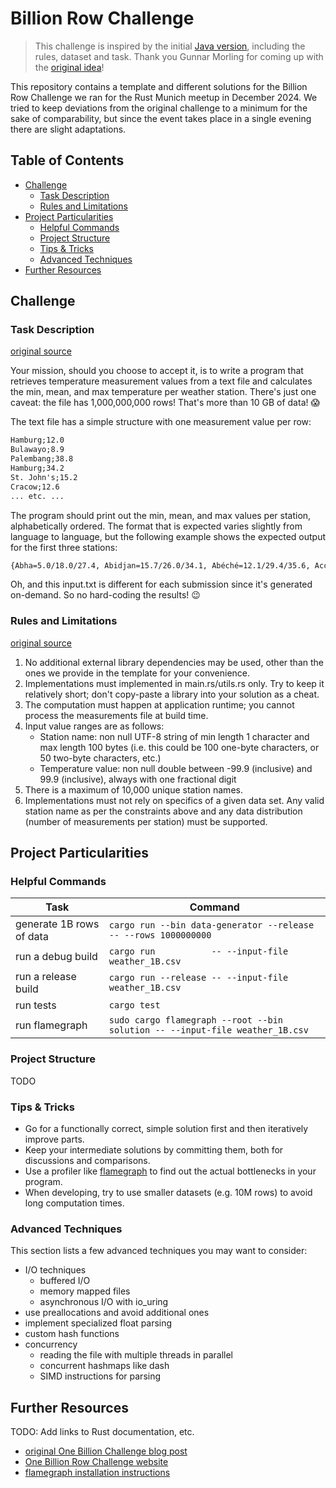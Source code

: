 # Billion Row Challenge <!-- omit in toc -->

> This challenge is inspired by the initial [Java version](https://1brc.dev/), including the rules,
> dataset and task. Thank you Gunnar Morling for coming up with the
> [original idea](https://www.morling.dev/blog/one-billion-row-challenge/)!

This repository contains a template and different solutions for the Billion Row Challenge we ran for
the Rust Munich meetup in December 2024. We tried to keep deviations from the original challenge to
a minimum for the sake of comparability, but since the event takes place in a single evening there
are slight adaptations.

## Table of Contents <!-- omit in toc -->

- [Challenge](#challenge)
  - [Task Description](#task-description)
  - [Rules and Limitations](#rules-and-limitations)
- [Project Particularities](#project-particularities)
  - [Helpful Commands](#helpful-commands)
  - [Project Structure](#project-structure)
  - [Tips \& Tricks](#tips--tricks)
  - [Advanced Techniques](#advanced-techniques)
- [Further Resources](#further-resources)

## Challenge

### Task Description

[original source](https://1brc.dev/#%F0%9F%92%AA-the-challenge)

Your mission, should you choose to accept it, is to write a program that retrieves temperature
measurement values from a text file and calculates the min, mean, and max temperature per weather
station. There's just one caveat: the file has 1,000,000,000 rows! That's more than 10 GB of data! 😱

The text file has a simple structure with one measurement value per row:

```txt
Hamburg;12.0
Bulawayo;8.9
Palembang;38.8
Hamburg;34.2
St. John's;15.2
Cracow;12.6
... etc. ...
```

The program should print out the min, mean, and max values per station, alphabetically ordered. The
format that is expected varies slightly from language to language, but the following example shows
the expected output for the first three stations:

```txt
{Abha=5.0/18.0/27.4, Abidjan=15.7/26.0/34.1, Abéché=12.1/29.4/35.6, Accra=14.7/26.4/33.1, Addis Ababa=2.1/16.0/24.3, Adelaide=4.1/17.3/29.7, ...}
```

Oh, and this input.txt is different for each submission since it's generated on-demand. So no
hard-coding the results! 😉

### Rules and Limitations

[original source](https://1brc.dev/#rules-and-limits)

1. No additional external library dependencies may be used, other than the ones we provide in the
   template for your convenience.
2. Implementations must implemented in main.rs/utils.rs only. Try to keep it relatively short; don't
   copy-paste a library into your solution as a cheat.
3. The computation must happen at application runtime; you cannot process the measurements file at
   build time.
4. Input value ranges are as follows:
   - Station name: non null UTF-8 string of min length 1 character and max length 100 bytes (i.e.
     this could be 100 one-byte characters, or 50 two-byte characters, etc.)
   - Temperature value: non null double between -99.9 (inclusive) and 99.9 (inclusive), always with
     one fractional digit
5. There is a maximum of 10,000 unique station names.
6. Implementations must not rely on specifics of a given data set. Any valid station name as per the
   constraints above and any data distribution (number of measurements per station) must be
   supported.

## Project Particularities

### Helpful Commands

| Task                     | Command                                                                      |
| ------------------------ | ---------------------------------------------------------------------------- |
| generate 1B rows of data | `cargo run --bin data-generator --release -- --rows 1000000000`              |
| run a debug build        | `cargo run           -- --input-file weather_1B.csv`                         |
| run a release build      | `cargo run --release -- --input-file weather_1B.csv`                         |
| run tests                | `cargo test`                                                                 |
| run flamegraph           | `sudo cargo flamegraph --root --bin solution -- --input-file weather_1B.csv` |

### Project Structure

TODO

### Tips & Tricks

- Go for a functionally correct, simple solution first and then iteratively improve parts.
- Keep your intermediate solutions by committing them, both for discussions and comparisons.
- Use a profiler like [flamegraph](https://github.com/flamegraph-rs/flamegraph) to find out the
  actual bottlenecks in your program.
- When developing, try to use smaller datasets (e.g. 10M rows) to avoid long computation times.

### Advanced Techniques

This section lists a few advanced techniques you may want to consider:

- I/O techniques
  - buffered I/O
  - memory mapped files
  - asynchronous I/O with io_uring
- use preallocations and avoid additional ones
- implement specialized float parsing
- custom hash functions
- concurrency
  - reading the file with multiple threads in parallel
  - concurrent hashmaps like dash
  - SIMD instructions for parsing

## Further Resources

TODO: Add links to Rust documentation, etc.

- [original One Billion Challenge blog post](https://www.morling.dev/blog/one-billion-row-challenge/)
- [One Billion Row Challenge website](https://1brc.dev/)
- [flamegraph installation instructions](https://github.com/flamegraph-rs/flamegraph)
